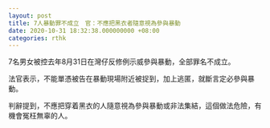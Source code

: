 ```yaml
---
layout: post
title: 7人暴動罪不成立　官：不應把黑衣者隨意視為參與暴動
date: 2020-10-31 18:32:38.000000000 +08:00
categories: rthk
---
```


7名男女被控去年8月31日在灣仔反修例示威參與暴動，全部罪名不成立。

法官表示，不能單憑被告在暴動現場附近被捉到，加上逃匿，就斷言定必參與暴動。

判辭提到，不應把穿着黑衣的人隨意視為參與暴動或非法集結，這個做法危險，有機會冤枉無辜的人。
